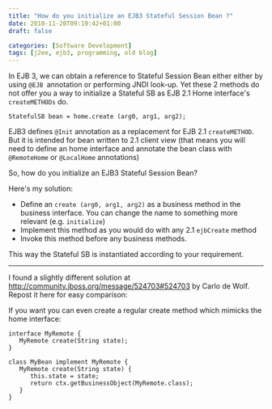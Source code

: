 ```yaml
---
title: "How do you initialize an EJB3 Stateful Session Bean ?"
date: 2010-11-20T09:19:42+01:00
draft: false

categories: [Software Development]
tags: [j2ee, ejb3, programming, old blog]
---
```


In EJB 3, we can obtain a reference to Stateful Session Bean either either by using `@EJB `annotation or performing JNDI look-up. Yet these 2 methods do not offer you a way to initialize a Stateful SB as EJB 2.1  Home interface's `createMETHODs` do.

```
StatefulSB bean = home.create (arg0, arg1, arg2);
```

EJB3 defines `@Init` annotation as a replacement for EJB 2.1 `createMETHOD`. But it is intended for bean written to 2.1 client view (that means you will need to define an home interface and annotate the bean class with `@RemoteHome` or `@LocalHome` annotations)

So, how do you initialize an EJB3 Stateful Session Bean?

Here's my solution:
- Define an `create (arg0, arg1, arg2)` as a business method in the business interface. You can change the name to something more relevant (e.g. `initialize`)
- Implement this method as you would do with any 2.1 `ejbCreate` method
- Invoke this method before any business methods.

This way the Stateful SB is instantiated according to your requirement.

-------------------------------------

I found a slightly different solution at http://community.jboss.org/message/524703#524703 by Carlo de Wolf. Repost it here for easy comparison:


If you want you can even create a regular create method which mimicks the home interface:

```
interface MyRemote {
   MyRemote create(String state);
}
 
class MyBean implement MyRemote {
   MyRemote create(String state) {
      this.state = state;
      return ctx.getBusinessObject(MyRemote.class);
   }
}
```
